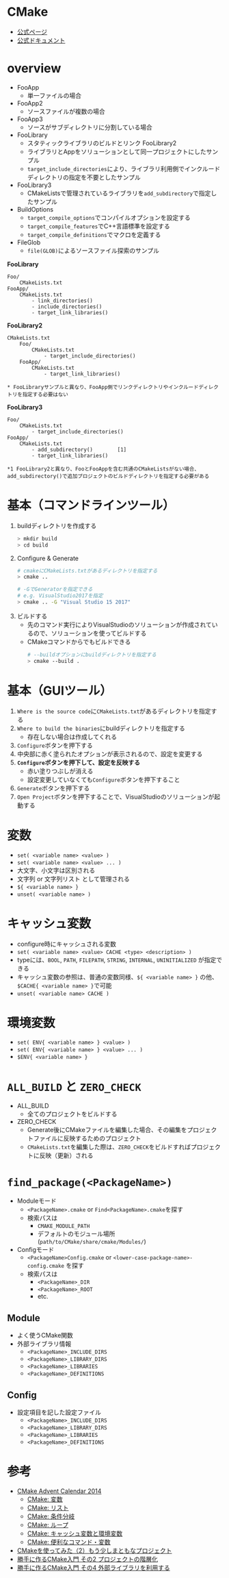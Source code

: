 # CMake

- [公式ページ](https://cmake.org/)
- [公式ドキュメント](https://cmake.org/cmake/help/latest/)

# overview

- FooApp
    - 単一ファイルの場合
- FooApp2
    - ソースファイルが複数の場合
- FooApp3
    - ソースがサブディレクトリに分割している場合
- FooLibrary
    - スタティックライブラリのビルドとリンク
 FooLibrary2
    - ライブラリとAppをソリューションとして同一プロジェクトにしたサンプル
    - `target_include_directories`により、ライブラリ利用側でインクルードディレクトリの指定を不要としたサンプル
- FooLibrary3
    - CMakeListsで管理されているライブラリを`add_subdirectory`で指定したサンプル
- BuildOptions
    - `target_compile_options`でコンパイルオプションを設定する
    - `target_compile_features`でC++言語標準を設定する
    - `target_compile_definitions`でマクロを定義する
- FileGlob
    - `file(GLOB)`によるソースファイル探索のサンプル

**FooLibrary**
```
Foo/
    CMakeLists.txt
FooApp/
    CMakeLists.txt
        - link_directories()
        - include_directories()
        - target_link_libraries() 
```

**FooLibrary2**
```
CMakeLists.txt
    Foo/
        CMakeLists.txt
            - target_include_directories()
    FooApp/
        CMakeLists.txt
            - target_link_libraries()

* FooLibraryサンプルと異なり、FooApp側でリンクディレクトリやインクルードディレクトリを指定する必要はない
```

**FooLibrary3**
```
Foo/
    CMakeLists.txt
        - target_include_directories()
FooApp/
    CMakeLists.txt
        - add_subdirectory()        [1]
        - target_link_libraries()

*1 FooLibrary2と異なり、FooとFooAppを含む共通のCMakeListsがない場合、add_subdirectory()で追加プロジェクトのビルドディレクトリを指定する必要がある
```


# 基本（コマンドラインツール）

1. buildディレクトリを作成する
    ```bash
    > mkdir build
    > cd build
    ```
1. Configure & Generate
    ```bash
    # cmakeにCMakeLists.txtがあるディレクトリを指定する
    > cmake ..

    # -GでGeneratorを指定できる
    # e.g. VisualStudio2017を指定
    > cmake .. -G "Visual Studio 15 2017"
    ```
1. ビルドする
    - 先のコマンド実行によりVisualStudioのソリューションが作成されているので、ソリューションを使ってビルドする
    - CMakeコマンドからでもビルドできる    
        ```bash
        # --buildオプションにbuildディレクトリを指定する
        > cmake --build .
        ```

# 基本（GUIツール）

1. `Where is the source code`に`CMakeLists.txt`があるディレクトリを指定する
1. `Where to build the binaries`にbuildディレクトリを指定する
    - 存在しない場合は作成してくれる
1. `Configure`ボタンを押下する
1. 中央部に赤く塗られたオプションが表示されるので、設定を変更する
1. **`Configure`ボタンを押下して、設定を反映する**
    - 赤い塗りつぶしが消える
    - 設定変更していなくても`Configure`ボタンを押下すること
1. `Generate`ボタンを押下する
1. `Open Project`ボタンを押下することで、VisualStudioのソリューションが起動する

# 変数

- `set( <variable name> <value> )`
- `set( <variable name> <value> ... )`
- 大文字、小文字は区別される
- 文字列 or 文字列リスト として管理される
- `${ <variable name> }`
- `unset( <variable name> )`

# キャッシュ変数

- configure時にキャッシュされる変数
- `set( <variable name> <value> CACHE <type> <description> )`
- typeには、`BOOL`, `PATH`, `FILEPATH`, `STRING`, `INTERNAL`, `UNINITIALIZED` が指定できる
- キャッシュ変数の参照は、普通の変数同様、`${ <variable name> }` の他、`$CACHE{ <variable name> }`で可能
- `unset( <variable name> CACHE )`

# 環境変数

- `set( ENV{ <variable name> } <value> )`
- `set( ENV{ <variable name> } <value> ... )`
- `$ENV{ <variable name> }`

# `ALL_BUILD` と `ZERO_CHECK`

- ALL_BUILD
    - 全てのプロジェクトをビルドする
- ZERO_CHECK
    - Generate後にCMakeファイルを編集した場合、その編集をプロジェクトファイルに反映するためのプロジェクト
    - `CMakeLists.txt`を編集した際は、`ZERO_CHECK`をビルドすればプロジェクトに反映（更新）される

# `find_package(<PackageName>)`

- Moduleモード
    - `<PackageName>.cmake` or `Find<PackageName>.cmake`を探す
    - 検索パスは
        - `CMAKE_MODULE_PATH`
        - デフォルトのモジュール場所(`path/to/CMake/share/cmake/Modules/`)
- Configモード
    - `<PackageName>Config.cmake` or `<lower-case-package-name>-config.cmake` を探す
    - 検索パスは
        - `<PackageName>_DIR`
        - `<PackageName>_ROOT`
        - etc.

## Module

- よく使うCMake関数
- 外部ライブラリ情報
    - `<PackageName>_INCLUDE_DIRS`
    - `<PackageName>_LIBRARY_DIRS`
    - `<PackageName>_LIBRARIES`
    - `<PackageName>_DEFINITIONS`

## Config

- 設定項目を記した設定ファイル
    - `<PackageName>_INCLUDE_DIRS`
    - `<PackageName>_LIBRARY_DIRS`
    - `<PackageName>_LIBRARIES`
    - `<PackageName>_DEFINITIONS`

# 参考

- [CMake Advent Calendar 2014](https://qiita.com/advent-calendar/2014/cmake)
    - [CMake: 変数](https://qiita.com/mrk_21/items/68470da5d1931915cde2)
    - [CMake: リスト](https://qiita.com/mrk_21/items/082bae48a5ef2ac1564c)
    - [CMake: 条件分岐](https://qiita.com/mrk_21/items/49d8802dc63a2791bcc3)
    - [CMake: ループ](https://qiita.com/mrk_21/items/f45736dcf418bd937efe)
    - [CMake: キャッシュ変数と環境変数](https://qiita.com/mrk_21/items/186439952a6665184444)
    - [CMake: 便利なコマンド・変数](https://qiita.com/mrk_21/items/5e7ca775b463a4141a58)
- [CMakeを使ってみた（2）もう少しまともなプロジェクト](https://www.wagavulin.jp/entry/2011/11/27/222642)
- [勝手に作るCMake入門 その2 プロジェクトの階層化](https://kamino.hatenablog.com/entry/cmake_tutorial2)
- [勝手に作るCMake入門 その4 外部ライブラリを利用する](https://kamino.hatenablog.com/entry/cmake_tutorial4)
